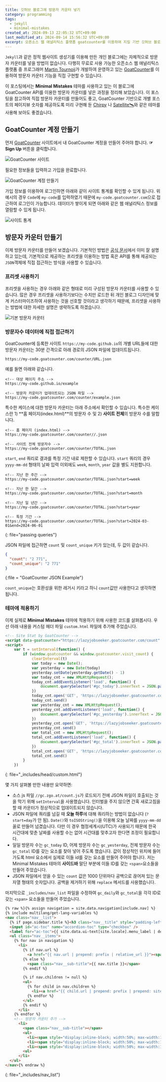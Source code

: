 ```yaml
---
title: 깃허브 블로그에 방문자 카운터 넣기
category: programming
tags:
  - jekyll
  - minimal-mistakes
created_at: 2024-09-13 22:05:32 UTC+09:00
last_modified_at: 2024-09-14 15:56:32 UTC+09:00
excerpt: 오픈소스 웹 애널리틱스 플랫폼 goatcounter를 이용하여 지킬 기반 깃허브 블로그에 방문자 카운터를 만드는 방법을 정리합니다.
---
```

`Jekyll`과 같은 정적 웹사이트 생성기를 이용해 만든 개인 블로그에는 자체적으로 방문자 카운터를 넣을 방법이 없습니다.  다행히 무료로 사용 가능한 오픈소스 웹 애널리틱스 플랫폼 중 프로그래머 [Martin Tournoij](https://github.com/arp242)가 개발하여 운영하고 있는 [GoatCounter](https://www.goatcounter.com/)를 이용하여 방문자 카운터 기능을 직접 구현할 수 있습니다.

이 포스팅에서는 **Minimal Mistakes** 테마를 사용하고 있는 이 블로그에 GoatCounter API를 이용한 방문자 카운터를 넣은 과정을 정리해 보았습니다.  이 포스팅을 참고하여 직접 방문자 카운터를 만들어도 좋고,  GoatCounter 기반으로 개별 포스트의 페이지뷰 숫자를 제공하도록 미리 구현해 둔 [Chirpy](https://chirpy.cotes.page/) 나 [Satellite🛰️](https://byanko55.github.io/)와 같은 테마를 사용해 보아도 좋겠습니다.

## GoatCounter 계정 만들기

먼저 [GoatCounter](https://www.goatcounter.com/) 사이트에서 내 GoatCounter 계정을 만들어 주어야 합니다.  **☞ Sign Up** 버튼을 클릭합니다.

![GoatCounter 사이트](https://drive.google.com/thumbnail?id=10NuyfX_xlB4-toR5eIvm3P8aMqu4iugH&sz=w1000)

필요한 정보들을 입력하고 가입을 완료합니다.

![GoatCounter 계정 만들기](https://drive.google.com/thumbnail?id=10QnxQIqmvw-MHiZQPcohRpOCmjwqSFeJ&sz=w1000)

가입 정보를 이용하여 로그인하면 아래와 같이 사이트 통계를 확인할 수 있게 됩니다.  위 예시의 경우 `Code`에 `my-code`를 입력하였기 때문에 `my-code.goatcounter.com`으로 접근하여 로그인이 가능합니다.  데이터가 쌓이게 되면 아래와 같은 웹 애널리틱스 정보를 열람할 수 있게 됩니다.

![사이트 통계](https://drive.google.com/thumbnail?id=10Ul28CEGJYXJw5vaU9-O28Z5WX6CBFCi&sz=w1000)

## 방문자 카운터 만들기

이제 방문자 카운터를 만들어 보겠습니다.  기본적인 방법은 [공식 문서](https://goatcounter.com/help/visitor-counter)에서 이미 잘 설명하고 있는데, 기본적으로 제공하는 프리셋을 이용하는 방법 혹은 API를 통해 제공되는 `JSON`객체에 직접 접근하는 방식을 사용할 수 있습니다.

### 프리셋 사용하기

프리셋을 사용하는 경우 아래와 같은 형태로 미리 구성된 방문자 카운터를 사용할 수 있습니다.  많은 경우 프리셋을 사용하기보다는 수치만 로드한 뒤 개인 블로그 디자인에 맞게 커스터마이즈하여 사용하는 것을 선호할 것이라고 생각하기 때문에, 프리셋을 사용하는 방법에 대한 자세한 설명은 생략하도록 하겠습니다.

![기본 방문자 카운터](https://drive.google.com/thumbnail?id=10ajeKN8SG_hrGqVw0YJL9HO4uEadwXoN&sz=w400)

### 방문자수 데이터에 직접 접근하기

GoatCounter에 등록한 사이트 `https://my-code.github.io`의 개별 URL들에 대한 방문자 카운터는 30분 간격으로 아래 경로의 JSON 파일에 업데이트됩니다.

```
https://my-code.goatcounter.com/counter/URL.json
```

예를 들면 아래와 같습니다.

```
<!-- 대상 페이지 주소 -->
https://my-code.github.io/example

<!-- 방문자 카운터가 업데이트되는 JSON 파일 -->
https://my-code.goatcounter.com/counter/example.json
```

특수한 케이스에 대한 방문자 카운터는 아래 주소에서 확인할 수 있습니다.  특수한 케이스란 1) **홈 페이지(index.html)**의 방문자 수 및 2) **사이트 전체**의 방문자 수를 말합니다.

```
<!-- 홈 페이지 (index.html) -->
https://my-code.goatcounter.com/counter//.json

<!-- 사이트 전체 방문자수 -->
https://my-code.goatcounter.com/counter/TOTAL.json
```

`start`, `end` 쿼리로 결과를 특정 기간 내로 제한할 수 있습니다.  `start` 쿼리의 경우 `yyyy-mm-dd` 형태의 날짜 입력 이외에도 `week`, `month`, `year` 값을 별도 지원합니다.

```
<!-- 지난 한 주간 -->
https://my-code.goatcounter.com/counter/TOTAL.json?start=week

<!-- 지난 한 달간 -->
https://my-code.goatcounter.com/counter/TOTAL.json?start=month

<!-- 지난 일 년간 -->
https://my-code.goatcounter.com/counter/TOTAL.json?start=year

<!-- 특정 기간 -->
https://my-code.goatcounter.com/counter/TOTAL.json?start=2024-03-01&end=2024-06-01
```
{: file="passing queries"}

JSON 파일에 접근하면 `count` 및 `count_unique` 키가 있는데, 두 값이 같습니다.

```json
{
  "count": "2 771",
  "count_unique": "2 771"
}
```
{:file = "GoatCounter JSON Example"}

`count_unique`는 호환성을 위한 레거시 키라고 하니 `count`값만 사용한다고 생각하면 됩니다.

### 테마에 적용하기

이제 실제로 **Minimal Mistakes** 테마에 적용하기 위해 사용한 코드를 살펴봅시다.  우선 아래 내용을 커스텀 헤더 파일 `custom.html` 파일에 추가해 주었습니다.

```html
<!-- Site Stat by GoatCounter -->
<script data-goatcounter="https://lazyjobseeker.goatcounter.com/count" async src="//gc.zgo.at/count.js"></script>
<script>
    var t = setInterval(function() {
        if (window.goatcounter && window.goatcounter.visit_count) {
            clearInterval(t)
            var today = new Date();
            var yesterday = new Date(today)
            yesterday.setDate(yesterday.getDate() - 1)
            var today_cnt = new XMLHttpRequest();
            today_cnt.addEventListener('load', function() {
                document.querySelector('#gc_today').innerText = JSON.parse(this.responseText).count.replace(/\s/g, "");
            })
            today_cnt.open('GET', 'https://lazyjobseeker.goatcounter.com/counter/TOTAL.json?start=' + today.toISOString().slice(0, 10))
            today_cnt.send()
            var yesterday_cnt = new XMLHttpRequest();
            yesterday_cnt.addEventListener('load', function() {
                document.querySelector('#gc_yesterday').innerText = JSON.parse(this.responseText).count.replace(/\s/g, "");
            })
            yesterday_cnt.open('GET', 'https://lazyjobseeker.goatcounter.com/counter/TOTAL.json?start=' + yesterday.toISOString().slice(0, 10))
            yesterday_cnt.send()
            var total_cnt = new XMLHttpRequest();
            total_cnt.addEventListener('load', function() {
                document.querySelector('#gc_total').innerText = JSON.parse(this.responseText).count.replace(/\s/g, "");
            })
            total_cnt.open('GET', 'https://lazyjobseeker.goatcounter.com/counter/TOTAL.json')
            total_cnt.send()
        }
    })
```
{: file="_includes/head/custom.html"}

몇 가지 살펴볼 만한 내용만 요약하면:
- 소스 js 파일 `//gc.zgo.at/count.js`가 로드되기 전에 JSON 파일이 호출되는 것을 막기 위해 `setInterval`을 사용했습니다.  인터벌을 주지 않으면 간혹 새로고침을 할 때 카운터가 정상적으로 업데이트되지 않습니다.
- JSON 파일에 쿼리를 넘길 때 **오늘 하루**에 대해 쿼리하는 방법이 없습니다 (`?start=day`가 안 됨).  `Date()`와 `toISOString()`을 이용해 오늘 날짜를  `yyyy-mm-dd` 꼴로 만들어 넘겼습니다.  다만 이 경우 협정세계시(UTC)가 사용되기 때문에 한국 시간대에 맞춘 날짜를 사용할 수는 없어 시간대를 맞추고자 한다면 조정이 필요합니다.
- 일일 방문자 수는 `gc_today` ID, 어제 방문자 수는 `gc_yesterday`, 전체 방문자 수는 `gc_total` ID를 갖는 요소를 찾아 넣어 주도록 했습니다.  값이 정상적인 위치에 들어가도록 html 요소에서 실제로 이들 id를 갖는 요소를 만들어 주어야 합니다.  저는 Minimal Mistakes 테마의 **사이드바** 말단 부분에 이들 ID를 갖는 `<span>`요소들을 만들어 주었습니다.
- JSON 파일에서 얻을 수 있는 `count` 값은 1000 단위마다 공백으로 끊어져 있는 문자열 형태의 숫자입니다.  공백을 제거하기 위해 `replace` 메서드를 사용했습니다.

마지막으로 `_includes/nav_list` 파일을 수정하여 `gc_daily`와 `gc_total`을 각각 ID로 갖는 `<span>` 요소들을 만들어 주었습니다.

```html
{% raw %}{% assign navigation = site.data.navigation[include.nav] %}
{% include multilang/get-lang-variables %}
<nav class="nav__list">
  {% if page.sidebar.title %}<h3 class="nav__title" style="padding-left: 0;">{{ page.sidebar.title }}</h3>{% endif %}
  <input id="ac-toc" name="accordion-toc" type="checkbox" />
  <label for="ac-toc">{{ site.data.ui-text[site.locale].menu_label | default: "Toggle Menu" }}</label>
  <ul class="nav__items">
    {% for nav in navigation %}
      <li>
        {% if nav.url %}
          <a href="{{ nav.url | prepend: prefix | relative_url }}"><span class="nav__sub-title">{{ nav.title }}</span></a>
        {% else %}
          <span class="nav__sub-title">{{ nav.title }}</span>
        {% endif %}

        {% if nav.children != null %}
        <ul>
          {% for child in nav.children %}
            <li><a href="{{ child.url | prepend: prefix | prepend: site.url }}"{% if child.url == page.url %} class="active"{% endif %}>{{ child.title }}</a></li>
          {% endfor %}
        </ul>
        {% endif %}
      </li>
    {% endfor %}
    <!-- 방문자 카운터 추가 -->
      <li>
        <span class="nav__sub-title"></span>
        <ul>
          <li><span style="display:inline-block; width:50%; max-width:130px"><b>TODAY </b></span><span id="gc_today"></span></li>
          <li><span style="display:inline-block; width:50%; max-width:130px"><b>YESTERDAY </b></span><span id="gc_yesterday"></span></li>
          <li><span style="display:inline-block; width:50%; max-width:130px"><b>TOTAL </b></span><span id="gc_total"></span></li>
        <ul>
      </li>
  </ul>
</nav>{% endraw %}
```
{: file="_includes/nav_list"}